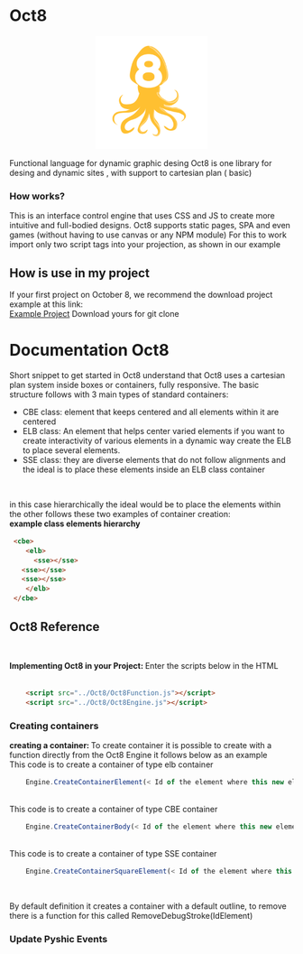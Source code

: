 # Oct8
<p align="center">
  <img width="200" src="./image/vi_export_4gvajckbj_16548749092741241.png" alt="Material Bread logo"><br/>
</p>

Functional language for dynamic  graphic desing
Oct8 is one  library for desing and dynamic sites , with support to cartesian plan ( basic) 

<h3>How works?</h3>
This is an interface control engine that uses CSS and JS to create more intuitive and full-bodied designs.   Oct8 supports static pages, SPA and even games (without having to use canvas or any NPM module)
For this to work import only two script tags into your projection, as shown in our example


<h2>How is use in my project</h2>
If your first project on October 8, we recommend the download project example at this link: </br>
    <a href="https://github.com/formiga-tecnologia/Oct8">Example Project</a> 
Download yours for git clone


<h1>Documentation Oct8 </h1>
Short snippet to get started in Oct8 understand that Oct8 uses a cartesian plan system inside boxes or containers, fully responsive. The basic structure follows with 3 main types of standard containers: 

<ul> 
   <li>CBE class: element that keeps centered and all elements within it are centered</li>
   <li>ELB class: An element that helps center varied elements if you want to create interactivity of various elements in a dynamic way create the ELB to place several elements.</li>
   <li>SSE class: they are diverse elements that do not follow alignments and the ideal is to place these elements inside an ELB class container</li>
</ul>

</br>

in this case hierarchically the ideal would be to place the elements within the other follows these two examples of container creation: 
</br>
   <b> example class elements hierarchy</b>
  ```html
   <cbe>
      <elb>
        <sse></sse>
	 <sse></sse>
	 <sse></sse>
      </elb>
   </cbe>
  
```
   
<h2> Oct8 Reference </h2>
</br>

<b>Implementing Oct8 in your Project: </b> Enter the scripts below in the HTML
</br></br>
```html
	<script src="../Oct8/Oct8Function.js"></script>
	<script src="../Oct8/Oct8Engine.js"></script>
```
<h3> Creating containers </h3>
<b>creating a container: </b> To create container it is possible to create with a function directly from the Oct8 Engine it follows below as an example
</br>
This code is to create a container of type elb container

```javascript
	Engine.CreateContainerElement(< Id of the element where this new element will be created >, < Id of element >)
```
</br>
This code is to create a container of type CBE container

```javascript
	Engine.CreateContainerBody(< Id of the element where this new element will be created >, < Id of element >)
```

</br>
This code is to create a container of type SSE container


```javascript
	Engine.CreateContainerSquareElement(< Id of the element where this new element will be created >, < Id of element >)
```
</br>

By default definition it creates a container with a default outline, to remove there is a function for this called RemoveDebugStroke(IdElement)

<h3>Update Pyshic Events</h3>